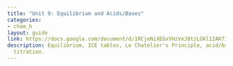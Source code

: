 ```yaml
---
title: "Unit 9: Equilibrium and Acids/Bases"
categories:
- chem_h
layout: guide
link: https://docs.google.com/document/d/1RCjeNiXEGxVHzVeJ0tzLGKl12AK71jZSYVa_5ldazU0/
description: Equilibrium, ICE tables, Le Chatelier's Principle, acid/base definitions,
  titration.
---
```


